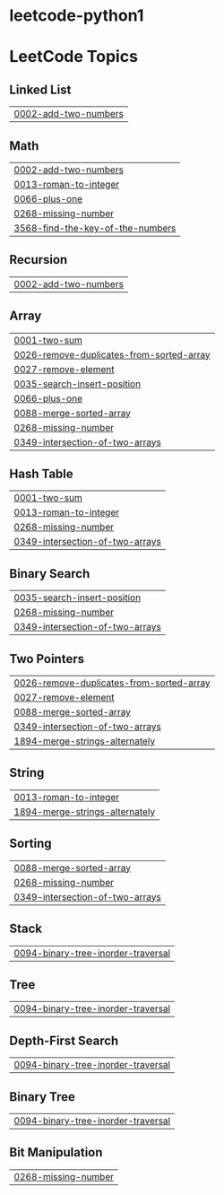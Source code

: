 # leetcode-python1
<!---LeetCode Topics Start-->
# LeetCode Topics
## Linked List
|  |
| ------- |
| [0002-add-two-numbers](https://github.com/KALAIYARASAN-R/leetcode-python1/tree/master/0002-add-two-numbers) |
## Math
|  |
| ------- |
| [0002-add-two-numbers](https://github.com/KALAIYARASAN-R/leetcode-python1/tree/master/0002-add-two-numbers) |
| [0013-roman-to-integer](https://github.com/KALAIYARASAN-R/leetcode-python1/tree/master/0013-roman-to-integer) |
| [0066-plus-one](https://github.com/KALAIYARASAN-R/leetcode-python1/tree/master/0066-plus-one) |
| [0268-missing-number](https://github.com/KALAIYARASAN-R/leetcode-python1/tree/master/0268-missing-number) |
| [3568-find-the-key-of-the-numbers](https://github.com/KALAIYARASAN-R/leetcode-python1/tree/master/3568-find-the-key-of-the-numbers) |
## Recursion
|  |
| ------- |
| [0002-add-two-numbers](https://github.com/KALAIYARASAN-R/leetcode-python1/tree/master/0002-add-two-numbers) |
## Array
|  |
| ------- |
| [0001-two-sum](https://github.com/KALAIYARASAN-R/leetcode-python1/tree/master/0001-two-sum) |
| [0026-remove-duplicates-from-sorted-array](https://github.com/KALAIYARASAN-R/leetcode-python1/tree/master/0026-remove-duplicates-from-sorted-array) |
| [0027-remove-element](https://github.com/KALAIYARASAN-R/leetcode-python1/tree/master/0027-remove-element) |
| [0035-search-insert-position](https://github.com/KALAIYARASAN-R/leetcode-python1/tree/master/0035-search-insert-position) |
| [0066-plus-one](https://github.com/KALAIYARASAN-R/leetcode-python1/tree/master/0066-plus-one) |
| [0088-merge-sorted-array](https://github.com/KALAIYARASAN-R/leetcode-python1/tree/master/0088-merge-sorted-array) |
| [0268-missing-number](https://github.com/KALAIYARASAN-R/leetcode-python1/tree/master/0268-missing-number) |
| [0349-intersection-of-two-arrays](https://github.com/KALAIYARASAN-R/leetcode-python1/tree/master/0349-intersection-of-two-arrays) |
## Hash Table
|  |
| ------- |
| [0001-two-sum](https://github.com/KALAIYARASAN-R/leetcode-python1/tree/master/0001-two-sum) |
| [0013-roman-to-integer](https://github.com/KALAIYARASAN-R/leetcode-python1/tree/master/0013-roman-to-integer) |
| [0268-missing-number](https://github.com/KALAIYARASAN-R/leetcode-python1/tree/master/0268-missing-number) |
| [0349-intersection-of-two-arrays](https://github.com/KALAIYARASAN-R/leetcode-python1/tree/master/0349-intersection-of-two-arrays) |
## Binary Search
|  |
| ------- |
| [0035-search-insert-position](https://github.com/KALAIYARASAN-R/leetcode-python1/tree/master/0035-search-insert-position) |
| [0268-missing-number](https://github.com/KALAIYARASAN-R/leetcode-python1/tree/master/0268-missing-number) |
| [0349-intersection-of-two-arrays](https://github.com/KALAIYARASAN-R/leetcode-python1/tree/master/0349-intersection-of-two-arrays) |
## Two Pointers
|  |
| ------- |
| [0026-remove-duplicates-from-sorted-array](https://github.com/KALAIYARASAN-R/leetcode-python1/tree/master/0026-remove-duplicates-from-sorted-array) |
| [0027-remove-element](https://github.com/KALAIYARASAN-R/leetcode-python1/tree/master/0027-remove-element) |
| [0088-merge-sorted-array](https://github.com/KALAIYARASAN-R/leetcode-python1/tree/master/0088-merge-sorted-array) |
| [0349-intersection-of-two-arrays](https://github.com/KALAIYARASAN-R/leetcode-python1/tree/master/0349-intersection-of-two-arrays) |
| [1894-merge-strings-alternately](https://github.com/KALAIYARASAN-R/leetcode-python1/tree/master/1894-merge-strings-alternately) |
## String
|  |
| ------- |
| [0013-roman-to-integer](https://github.com/KALAIYARASAN-R/leetcode-python1/tree/master/0013-roman-to-integer) |
| [1894-merge-strings-alternately](https://github.com/KALAIYARASAN-R/leetcode-python1/tree/master/1894-merge-strings-alternately) |
## Sorting
|  |
| ------- |
| [0088-merge-sorted-array](https://github.com/KALAIYARASAN-R/leetcode-python1/tree/master/0088-merge-sorted-array) |
| [0268-missing-number](https://github.com/KALAIYARASAN-R/leetcode-python1/tree/master/0268-missing-number) |
| [0349-intersection-of-two-arrays](https://github.com/KALAIYARASAN-R/leetcode-python1/tree/master/0349-intersection-of-two-arrays) |
## Stack
|  |
| ------- |
| [0094-binary-tree-inorder-traversal](https://github.com/KALAIYARASAN-R/leetcode-python1/tree/master/0094-binary-tree-inorder-traversal) |
## Tree
|  |
| ------- |
| [0094-binary-tree-inorder-traversal](https://github.com/KALAIYARASAN-R/leetcode-python1/tree/master/0094-binary-tree-inorder-traversal) |
## Depth-First Search
|  |
| ------- |
| [0094-binary-tree-inorder-traversal](https://github.com/KALAIYARASAN-R/leetcode-python1/tree/master/0094-binary-tree-inorder-traversal) |
## Binary Tree
|  |
| ------- |
| [0094-binary-tree-inorder-traversal](https://github.com/KALAIYARASAN-R/leetcode-python1/tree/master/0094-binary-tree-inorder-traversal) |
## Bit Manipulation
|  |
| ------- |
| [0268-missing-number](https://github.com/KALAIYARASAN-R/leetcode-python1/tree/master/0268-missing-number) |
<!---LeetCode Topics End-->
